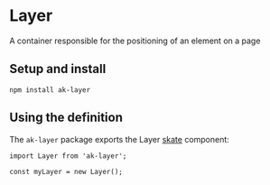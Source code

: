 # Layer

A container responsible for the positioning of an element on a page

## Setup and install

```
npm install ak-layer
```

## Using the definition

The `ak-layer` package exports the Layer [skate](https://github.com/skatejs/skatejs) component:

```
import Layer from 'ak-layer';

const myLayer = new Layer();
```

